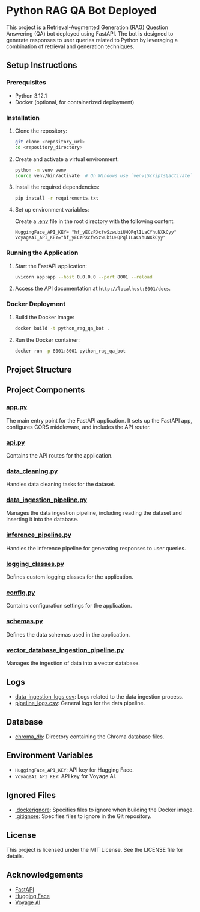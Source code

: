 # Python RAG QA Bot Deployed

This project is a Retrieval-Augmented Generation (RAG) Question Answering (QA) bot deployed using FastAPI. The bot is designed to generate responses to user queries related to Python by leveraging a combination of retrieval and generation techniques.

## Setup Instructions

### Prerequisites

- Python 3.12.1
- Docker (optional, for containerized deployment)

### Installation

1. Clone the repository:

    ```sh
    git clone <repository_url>
    cd <repository_directory>
    ```

2. Create and activate a virtual environment:

    ```sh
    python -m venv venv
    source venv/bin/activate  # On Windows use `venv\Scripts\activate`
    ```

3. Install the required dependencies:

    ```sh
    pip install -r requirements.txt
    ```

4. Set up environment variables:

    Create a [.env](http://_vscodecontentref_/7) file in the root directory with the following content:

    ```env
    HuggingFace_API_KEY= "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"
    VoyageAI_API_KEY="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"
    ```

### Running the Application

1. Start the FastAPI application:

    ```sh
    uvicorn app:app --host 0.0.0.0 --port 8001 --reload
    ```

2. Access the API documentation at `http://localhost:8001/docs`.

### Docker Deployment

1. Build the Docker image:

    ```sh
    docker build -t python_rag_qa_bot .
    ```

2. Run the Docker container:

    ```sh
    docker run -p 8001:8001 python_rag_qa_bot
    ```

## Project Structure

## Project Components

### [app.py](http://_vscodecontentref_/8)

The main entry point for the FastAPI application. It sets up the FastAPI app, configures CORS middleware, and includes the API router.

### [api.py](http://_vscodecontentref_/9)

Contains the API routes for the application.

### [data_cleaning.py](http://_vscodecontentref_/10)

Handles data cleaning tasks for the dataset.

### [data_ingestion_pipeline.py](http://_vscodecontentref_/11)

Manages the data ingestion pipeline, including reading the dataset and inserting it into the database.

### [inference_pipeline.py](http://_vscodecontentref_/12)

Handles the inference pipeline for generating responses to user queries.

### [logging_classes.py](http://_vscodecontentref_/13)

Defines custom logging classes for the application.

### [config.py](http://_vscodecontentref_/14)

Contains configuration settings for the application.

### [schemas.py](http://_vscodecontentref_/15)

Defines the data schemas used in the application.

### [vector_database_ingestion_pipeline.py](http://_vscodecontentref_/16)

Manages the ingestion of data into a vector database.

## Logs

- [data_ingestion_logs.csv](http://_vscodecontentref_/17): Logs related to the data ingestion process.
- [pipeline_logs.csv](http://_vscodecontentref_/18): General logs for the data pipeline.

## Database

- [chroma_db](http://_vscodecontentref_/19): Directory containing the Chroma database files.

## Environment Variables

- `HuggingFace_API_KEY`: API key for Hugging Face.
- `VoyageAI_API_KEY`: API key for Voyage AI.

## Ignored Files

- [.dockerignore](http://_vscodecontentref_/20): Specifies files to ignore when building the Docker image.
- [.gitignore](http://_vscodecontentref_/21): Specifies files to ignore in the Git repository.

## License

This project is licensed under the MIT License. See the LICENSE file for details.

## Acknowledgements

- [FastAPI](https://fastapi.tiangolo.com/)
- [Hugging Face](https://huggingface.co/)
- [Voyage AI](https://voyageai.com/)
